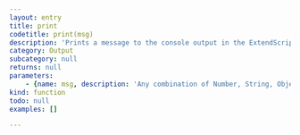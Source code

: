 ```yaml
---
layout: entry
title: print
codetitle: print(msg)
description: 'Prints a message to the console output in the ExtendScript editor, but unlike println() it doesn''t return the carriage to a new line at the end.'
category: Output
subcategory: null
returns: null
parameters:
    - {name: msg, description: 'Any combination of Number, String, Object, Boolean, Array to print.', optional: false, type: [Any]}
kind: function
todo: null
examples: []

---
```

